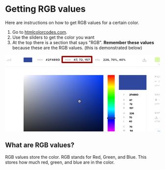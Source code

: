 # Getting RGB values

Here are instructions on how to get RGB values for a certain color.

1. Go to [htmlcolorcodes.com](http://htmlcolorcodes.com).
2. Use the sliders to get the color you want
3. At the top there is a section that says "RGB". **Remember these values** because these are the RGB values. (this is demonstrated below)

![How to get rgb values from htmlcolorcodes](https://raw.githubusercontent.com/davidberard98/drawingtutorial/master/images/rgb-demonstration.png)

## What are RGB values?

RGB values store the color. RGB stands for Red, Green, and Blue.  This stores how much red, green, and blue are in the color.